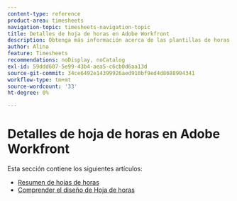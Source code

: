 ```yaml
---
content-type: reference
product-area: timesheets
navigation-topic: timesheets-navigation-topic
title: Detalles de hoja de horas en Adobe Workfront
description: Obtenga más información acerca de las plantillas de horas y su diseño en los siguientes artículos.
author: Alina
feature: Timesheets
recommendations: noDisplay, noCatalog
exl-id: 59ddd607-5e99-43b4-aea5-c6cb0d6aa13d
source-git-commit: 34ce6492e14399926aed910bf9ed4d8688904341
workflow-type: tm+mt
source-wordcount: '33'
ht-degree: 0%

---
```


# Detalles de hoja de horas en Adobe Workfront

Esta sección contiene los siguientes artículos:

* [Resumen de hojas de horas](../../timesheets/timesheets/timesheets-overview.md)
* [Comprender el diseño de Hoja de horas](../../timesheets/timesheets/timesheet-layout.md)
